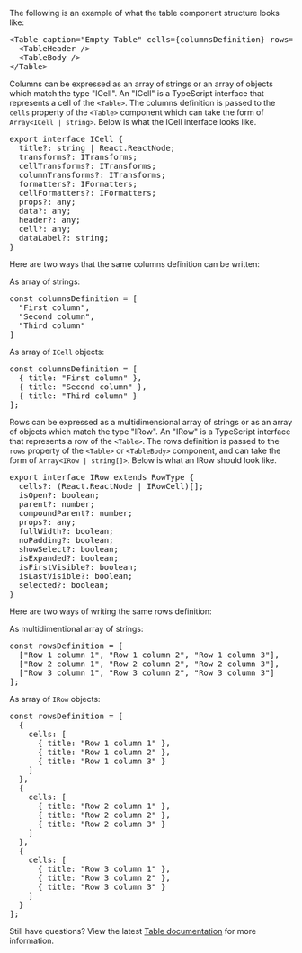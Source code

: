 The following is an example of what the table component structure looks like:

<pre class="file">
&lt;Table caption=&quot;Empty Table&quot; cells={columnsDefinition} rows={rowsDefinition}&gt;
  &lt;TableHeader /&gt;
  &lt;TableBody /&gt;
&lt;/Table&gt;
</pre>

Columns can be expressed as an array of strings or an array of objects which match the type "ICell". An "ICell" is a TypeScript interface that represents a cell of the `<Table>`. The columns definition is passed to the `cells` property of the `<Table>` component which can take the form of `Array<ICell | string>`. Below is what the ICell interface looks like.

<pre class="file">
export interface ICell {
  title?: string | React.ReactNode;
  transforms?: ITransforms;
  cellTransforms?: ITransforms;
  columnTransforms?: ITransforms;
  formatters?: IFormatters;
  cellFormatters?: IFormatters;
  props?: any;
  data?: any;
  header?: any;
  cell?: any;
  dataLabel?: string;
}
</pre>

Here are two ways that the same columns definition can be written:

As array of strings:
<pre class="file">
const columnsDefinition = [
  "First column",
  "Second column",
  "Third column"
]
</pre>

As array of `ICell` objects:
<pre class="file">
const columnsDefinition = [
  { title: "First column" },
  { title: "Second column" },
  { title: "Third column" }
];
</pre>

Rows can be expressed as a multidimensional array of strings or as an array of objects which match the type "IRow". An "IRow" is a TypeScript interface that represents a row of the `<Table>`. The rows definition is passed to the `rows` property of the `<Table>` or `<TableBody>` component, and can take the form of `Array<IRow | string[]>`. Below is what an IRow should look like.

<pre class="file">
export interface IRow extends RowType {
  cells?: (React.ReactNode | IRowCell)[];
  isOpen?: boolean;
  parent?: number;
  compoundParent?: number;
  props?: any;
  fullWidth?: boolean;
  noPadding?: boolean;
  showSelect?: boolean;
  isExpanded?: boolean;
  isFirstVisible?: boolean;
  isLastVisible?: boolean;
  selected?: boolean;
}
</pre>

Here are two ways of writing the same rows definition:

As multidimentional array of strings:
<pre class="file">
const rowsDefinition = [
  ["Row 1 column 1", "Row 1 column 2", "Row 1 column 3"],
  ["Row 2 column 1", "Row 2 column 2", "Row 2 column 3"],
  ["Row 3 column 1", "Row 3 column 2", "Row 3 column 3"]
];
</pre>

As array of `IRow` objects:
<pre class="file">
const rowsDefinition = [
  {
    cells: [
      { title: "Row 1 column 1" },
      { title: "Row 1 column 2" },
      { title: "Row 1 column 3" }
    ]
  },
  {
    cells: [
      { title: "Row 2 column 1" },
      { title: "Row 2 column 2" },
      { title: "Row 2 column 3" }
    ]
  },
  {
    cells: [
      { title: "Row 3 column 1" },
      { title: "Row 3 column 2" },
      { title: "Row 3 column 3" }
    ]
  }
];
</pre>

Still have questions? View the latest <a href="https://www.patternfly.org/v4/documentation/react/components/table/" target="_blank">Table documentation</a> for more information.
